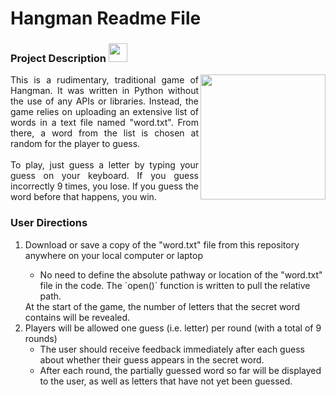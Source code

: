 # Hangman Readme File


<h3> Project Description <img src="https://cdn-icons-gif.flaticon.com/6454/6454112.gif" width=30px></h3>

<img align='right' src="https://user-images.githubusercontent.com/112219182/188354709-2ed09b6e-e7a1-4d08-bbfa-0c18e423e718.jpg" width=200px>  
<p align='justify'> This is a rudimentary, traditional game of Hangman. It was written in Python without the use of any APIs or libraries. Instead, the game relies on uploading an extensive list of words in a text file named "word.txt". From there, a word from the list is chosen at random for the player to guess. 
<br><br>
To play, just guess a letter by typing your guess on your keyboard. If you guess incorrectly 9 times, you lose. If you guess the word before that happens, you win.</p>

<h3> User Directions </h3>
<ol>
  <li>Download or save a copy of the "word.txt" file from this repository anywhere on your local computer or laptop</li>
    <ul>
      <li>No need to define the absolute pathway or location of the "word.txt" file in the code. The `open()` function is written to pull the relative path.</li>
    </ul
  <li>At the start of the game, the number of letters that the secret word contains will be revealed.</li>
  <li>Players will be allowed one guess (i.e. letter) per round (with a total of 9 rounds)
    <ul>
      <li>The user should receive feedback immediately after each guess about whether their guess appears in the secret word.</li>
      <li>After each round, the partially guessed word so far will be displayed to the user, as well as letters that have not yet been guessed.
    </ul>
</ol>

